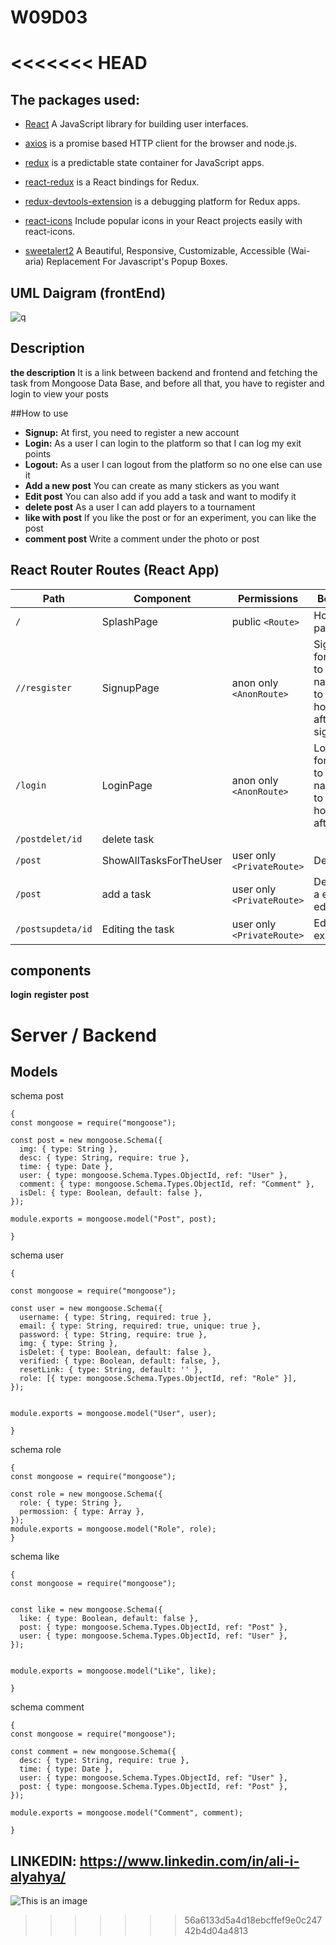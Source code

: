 # W09D03

<<<<<<< HEAD
=======


## The packages used:
- [React](https://reactjs.org/) A JavaScript library for building user interfaces.

- [axios](https://www.npmjs.com/package/axios) is a promise based HTTP client for the browser and node.js.

- [redux](https://www.npmjs.com/package/redux) is a predictable state container for JavaScript apps.

- [react-redux](https://www.npmjs.com/package/react-redux) is a React bindings for Redux.

- [redux-devtools-extension](https://www.npmjs.com/package/redux-devtools-extension) is a debugging platform for Redux apps.

- [react-icons](https://react-icons.github.io/react-icons/) Include popular icons in your React projects easily with react-icons.

- [sweetalert2](https://sweetalert2.github.io/) A Beautiful, Responsive, Customizable, Accessible (Wai-aria) Replacement For Javascript's Popup Boxes.

## UML Daigram (frontEnd)
![q](https://user-images.githubusercontent.com/92247967/145694669-a369c9a2-7b6b-4025-9b76-1e18eee34660.png)

## Description

**the description** 
It is a link between backend and frontend and fetching the task from Mongoose Data Base, and before all that, you have to register and login to view your posts


##How to use

- **Signup:** At first, you need to register a new account
- **Login:** As a user I can login to the platform so that I can log my exit points
- **Logout:** As a user I can logout from the platform so no one else can use it
- **Add a new post** You can create as many stickers as you want
- **Edit post** You can also add if you add a task and want to modify it
- **delete post** As a user I can add players to a tournament
- **like with post** If you like the post or for an experiment, you can like the post
- **comment post** Write a comment under the photo or post
 


## React Router Routes (React App)

| Path             | Component            | Permissions                | Behavior                                                     |
| ---------------- | -------------------- | -------------------------- | ------------------------------------------------------------ |
| `/`              | SplashPage           | public `<Route>`           | Home page                                                    |
| `//resgister`    | SignupPage           | anon only `<AnonRoute>`    | Signup form, link to login, navigate to homepage after signup|
| `/login`         | LoginPage            | anon only `<AnonRoute>`    | Login form, link to signup, navigate to homepage after login |
|  `/postdelet/id` |  delete task         |                            |                                                              |
| `/post`         |ShowAllTasksForTheUser| user only `<PrivateRoute>` |   Delete exit                                             |
| `/post`          | add a task           | user only `<PrivateRoute>` | Details of a exit  to edit                             |
|`/postsupdeta/id` | Editing the task     | user only `<PrivateRoute>` | Edits a exit                                          |


## components

**login**
**register**
**post**




# Server / Backend


## Models




schema post

``` 
{
const mongoose = require("mongoose");

const post = new mongoose.Schema({
  img: { type: String },
  desc: { type: String, require: true },
  time: { type: Date },
  user: { type: mongoose.Schema.Types.ObjectId, ref: "User" },
  comment: { type: mongoose.Schema.Types.ObjectId, ref: "Comment" },
  isDel: { type: Boolean, default: false },
});

module.exports = mongoose.model("Post", post);

}
```




schema user

``` 
{

const mongoose = require("mongoose");

const user = new mongoose.Schema({
  username: { type: String, required: true },
  email: { type: String, required: true, unique: true },
  password: { type: String, require: true },
  img: { type: String },
  isDelet: { type: Boolean, default: false },
  verified: { type: Boolean, default: false, },
  resetLink: { type: String, default: '' },
  role: [{ type: mongoose.Schema.Types.ObjectId, ref: "Role" }],
});


module.exports = mongoose.model("User", user);

}
```



schema role

``` 
{
const mongoose = require("mongoose");

const role = new mongoose.Schema({
  role: { type: String },
  permossion: { type: Array },
});
module.exports = mongoose.model("Role", role);
}
```


schema like

``` 
{
const mongoose = require("mongoose");


const like = new mongoose.Schema({
  like: { type: Boolean, default: false },
  post: { type: mongoose.Schema.Types.ObjectId, ref: "Post" },
  user: { type: mongoose.Schema.Types.ObjectId, ref: "User" },
});


module.exports = mongoose.model("Like", like);

}
```


schema comment

``` 
{
const mongoose = require("mongoose");

const comment = new mongoose.Schema({
  desc: { type: String, require: true },
  time: { type: Date },
  user: { type: mongoose.Schema.Types.ObjectId, ref: "User" },
  post: { type: mongoose.Schema.Types.ObjectId, ref: "Post" },
});

module.exports = mongoose.model("Comment", comment);

}
```







 ## LINKEDIN:  https://www.linkedin.com/in/ali-i-alyahya/







![This is an image](https://myoctocat.com/assets/images/base-octocat.svg)

>>>>>>> 56a6133d5a4d18ebcffef9e0c24742b4d04a4813

